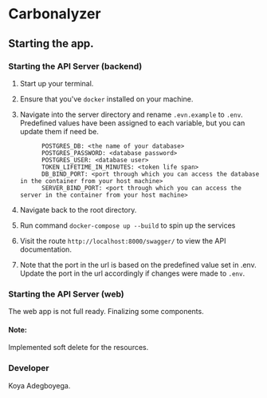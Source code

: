 # Carbonalyzer

## Starting the app.

### Starting the API Server (backend)
1. Start up your terminal.
2. Ensure that you've `docker` installed on your machine.
3. Navigate into the server directory and rename `.evn.example` to `.env`. Predefined values have been assigned to each variable, but you can update them if need be.

             POSTGRES_DB: <the name of your database>
             POSTGRES_PASSWORD: <database password>
             POSTGRES_USER: <database user>
             TOKEN_LIFETIME_IN_MINUTES: <token life span>
             DB_BIND_PORT: <port through which you can access the database in the container from your host machine>
             SERVER_BIND_PORT: <port through which you can access the server in the container from your host machine>
   
4. Navigate back to the root directory.
5. Run command `docker-compose up --build` to spin up the services
6. Visit the route `http://localhost:8000/swagger/` to view the API documentation. 
7. Note that the port in the url is based on the predefined value set in .env. Update the port in the url accordingly if changes were made to `.env`.


### Starting the API Server (web)
The web app is not full ready. Finalizing some components.

#### Note: 
Implemented soft delete for the resources.

### Developer
Koya Adegboyega.
